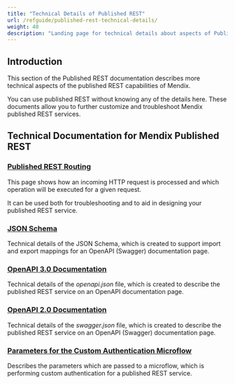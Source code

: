 ```yaml
---
title: "Technical Details of Published REST"
url: /refguide/published-rest-technical-details/
weight: 40
description: "Landing page for technical details about aspects of Published REST"
---
```


## Introduction

This section of the Published REST documentation describes more technical aspects of the published REST capabilities of Mendix.

You can use published REST without knowing any of the details here. These documents allow you to further customize and troubleshoot Mendix published REST services.

## Technical Documentation for Mendix Published REST

### [Published REST Routing](/refguide/published-rest-routing/)

This page shows how an incoming HTTP request is processed and which operation will be executed for a given request.

It can be used both for troubleshooting and to aid in designing your published REST service.

### [JSON Schema](/refguide/published-rest-service-json-schema/)

Technical details of the JSON Schema, which is created to support import and export mappings for an OpenAPI (Swagger) documentation page.

### [OpenAPI 3.0 Documentation](/refguide/open-api/)

Technical details of the *openapi.json* file, which is created to describe the published REST service on an OpenAPI documentation page.

### [OpenAPI 2.0 Documentation](/refguide/open-api-2/)

Technical details of the *swagger.json* file, which is created to describe the published REST service on an OpenAPI (Swagger) documentation page.

### [Parameters for the Custom Authentication Microflow](/refguide/published-rest-authentication-parameter/)

Describes the parameters which are passed to a microflow, which is performing custom authentication for a published REST service.
